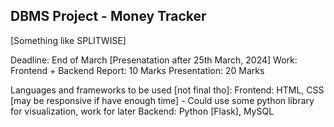 ## DBMS Project - Money Tracker
[Something like SPLITWISE]

Deadline: End of March [Presenatation after 25th March, 2024]
Work: Frontend + Backend
Report: 10 Marks 
Presentation: 20 Marks

Languages and frameworks to be used [not final tho]:
Frontend: HTML, CSS [may be responsive if have enough time]
    - Could use some python library for visualization, work for later
Backend: Python [Flask], MySQL